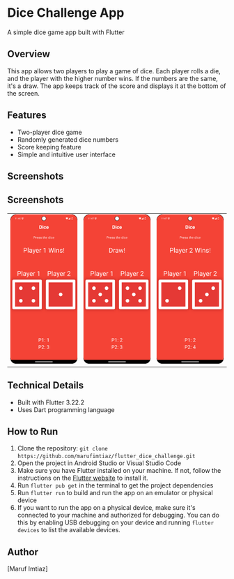 
**Dice Challenge App**
================

A simple dice game app built with Flutter

**Overview**
-----------

This app allows two players to play a game of dice. Each player rolls a die, and the player with the higher number wins. If the numbers are the same, it's a draw. The app keeps track of the score and displays it at the bottom of the screen.

**Features**
------------

* Two-player dice game
* Randomly generated dice numbers
* Score keeping feature
* Simple and intuitive user interface

**Screenshots**
--------------
**Screenshots**
--------------

| | | |
| --- | --- | --- |
|![Screenshot 1](screenshots/1.png) |![Screenshot 2](screenshots/2.png) |![Screenshot 3](screenshots/3.png) |

**Technical Details**
--------------------

* Built with Flutter 3.22.2
* Uses Dart programming language

**How to Run**
--------------

1. Clone the repository: `git clone https://github.com/marufimtiaz/flutter_dice_challenge.git`
2. Open the project in Android Studio or Visual Studio Code
3. Make sure you have Flutter installed on your machine. If not, follow the instructions on the [Flutter website](https://flutter.dev/docs/get-started/install) to install it.
4. Run `flutter pub get` in the terminal to get the project dependencies
5. Run `flutter run` to build and run the app on an emulator or physical device
6. If you want to run the app on a physical device, make sure it's connected to your machine and authorized for debugging. You can do this by enabling USB debugging on your device and running `flutter devices` to list the available devices.


**Author**
-------

[Maruf Imtiaz]

